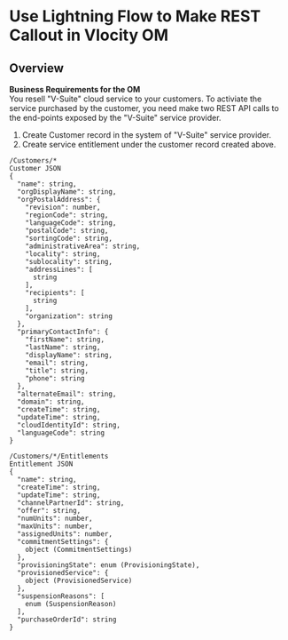 # Use Lightning Flow to Make REST Callout in Vlocity OM
## Overview

**Business Requirements for the OM**  
You resell "V-Suite" cloud service to your customers. To activiate the service purchased by the customer, you need make two REST API calls to the end-points exposed by the "V-Suite" service provider.
1. Create Customer record in the system of "V-Suite" service provider.
2. Create service entitlement under the customer record created above.


```
/Customers/*
Customer JSON
{
  "name": string,
  "orgDisplayName": string,
  "orgPostalAddress": {
    "revision": number,
    "regionCode": string,
    "languageCode": string,
    "postalCode": string,
    "sortingCode": string,
    "administrativeArea": string,
    "locality": string,
    "sublocality": string,
    "addressLines": [
      string
    ],
    "recipients": [
      string
    ],
    "organization": string
  },
  "primaryContactInfo": {
    "firstName": string,
    "lastName": string,
    "displayName": string,
    "email": string,
    "title": string,
    "phone": string
  },
  "alternateEmail": string,
  "domain": string,
  "createTime": string,
  "updateTime": string,
  "cloudIdentityId": string,
  "languageCode": string
}
```
```
/Customers/*/Entitlements
Entitlement JSON
{
  "name": string,
  "createTime": string,
  "updateTime": string,
  "channelPartnerId": string,
  "offer": string,
  "numUnits": number,
  "maxUnits": number,
  "assignedUnits": number,
  "commitmentSettings": {
    object (CommitmentSettings)
  },
  "provisioningState": enum (ProvisioningState),
  "provisionedService": {
    object (ProvisionedService)
  },
  "suspensionReasons": [
    enum (SuspensionReason)
  ],
  "purchaseOrderId": string
}

```
